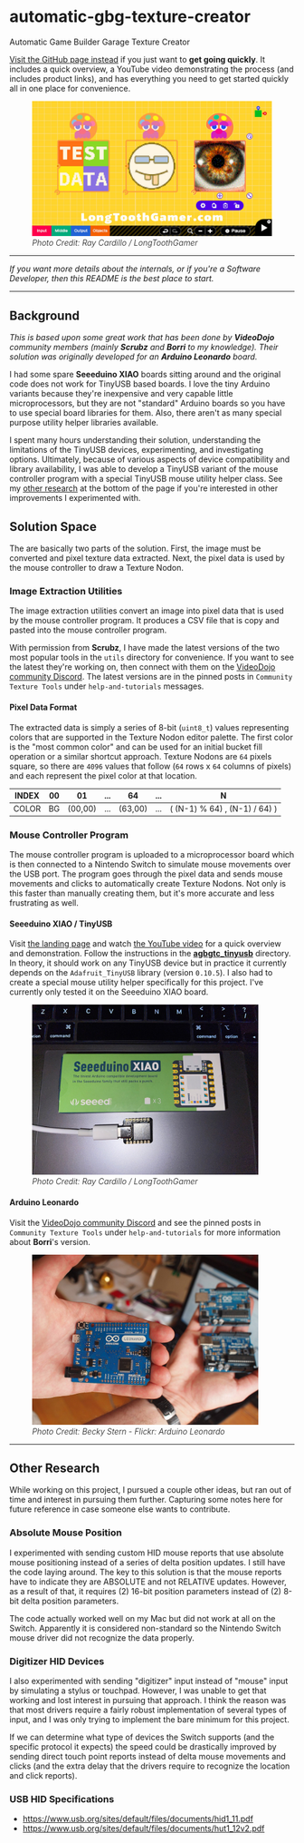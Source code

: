# automatic-gbg-texture-creator

Automatic Game Builder Garage Texture Creator

[Visit the GitHub page instead](https://raycardillo.github.io/automatic-gbg-texture-creator/) if you just want to **get going quickly**. It includes a quick overview, a YouTube video demonstrating the process (and includes product links), and has everything you need to get started quickly all in one place for convenience.

<figure>
  <img alt="AGBGTC Examples" src="./images/AGBGTC-Examples.jpg">
  <figcaption style="font-style:italic;font-weight:300;">Photo Credit: Ray Cardillo / LongToothGamer</figcaption>
</figure>

-----

_If you want more details about the internals, or if you're a Software Developer, then this README is the best place to start._

-----

## Background
_This is based upon some great work that has been done by **VideoDojo** community members (mainly **Scrubz** and **Borri** to my knowledge). Their solution was originally developed for an **Arduino Leonardo** board._

I had some spare **Seeeduino XIAO** boards sitting around and the original code does not work for TinyUSB based boards. I love the tiny Arduino variants because they're inexpensive and very capable little microprocessors, but they are not "standard" Arduino boards so you have to use special board libraries for them. Also, there aren't as many special purpose utility helper libraries available.

I spent many hours understanding their solution, understanding the limitations of the TinyUSB devices, experimenting, and investigating options. Ultimately, because of various aspects of device compatibility and library availability, I was able to develop a TinyUSB variant of the mouse controller program with a special TinyUSB mouse utility helper class. See my [other research](#other-research) at the bottom of the page if you're interested in other improvements I experimented with.

## Solution Space
The are basically two parts of the solution. First, the image must be converted and pixel texture data extracted. Next, the pixel data is used by the mouse controller to draw a Texture Nodon.

### Image Extraction Utilities
The image extraction utilities convert an image into pixel data that is used by the mouse controller program. It produces a CSV file that is copy and pasted into the mouse controller program.

With permission from **Scrubz**, I have made the latest versions of the two most popular tools in the `utils` directory for convenience. If you want to see the latest they're working on, then connect with them on the [VideoDojo community Discord](https://discord.com/channels/851450528944357437/941124085595910174). The latest versions are in the pinned posts in `Community Texture Tools` under `help-and-tutorials` messages.

#### Pixel Data Format
The extracted data is simply a series of 8-bit (`uint8_t`) values representing colors that are supported in the Texture Nodon editor palette. The first color is the "most common color" and can be used for an initial bucket fill operation or a similar shortcut approach. Texture Nodons are `64` pixels square, so there are `4096` values that follow (`64` rows x `64` columns of pixels) and each represent the pixel color at that location.

| INDEX | 00 | 01      | ... | 64      | ... | N                             |
| ----- | -- | ------- | --- | ------- | --- | ----------------------------- |
| COLOR | BG | (00,00) | ... | (63,00) | ... | ( (N-1) % 64) , (N-1) / 64) ) |


### Mouse Controller Program
The mouse controller program is uploaded to a microprocessor board which is then connected to a Nintendo Switch to simulate mouse movements over the USB port. The program goes through the pixel data and sends mouse movements and clicks to automatically create Texture Nodons. Not only is this faster than manually creating them, but it's more accurate and less frustrating as well.

#### Seeeduino XIAO / TinyUSB
Visit [the landing page](https://raycardillo.github.io/automatic-gbg-texture-creator/) and watch [the YouTube video](https://youtu.be/DPoPXSTAJMc) for a quick overview and demonstration. Follow the instructions in the **[agbgtc_tinyusb](./agbgtc_tinyusb)** directory. In theory, it should work on any TinyUSB device but in practice it currently depends on the `Adafruit_TinyUSB` library (version `0.10.5`). I also had to create a special mouse utility helper specifically for this project. I've currently only tested it on the Seeeduino XIAO board.

<figure>
  <img alt="Seeeduino XIAO" src="./images/Seeeduino-XIAO.jpg" style="width:400px;height:300px;">
  <figcaption style="font-style:italic;font-weight:300;">Photo Credit: Ray Cardillo / LongToothGamer</figcaption>
</figure>

#### Arduino Leonardo
Visit the [VideoDojo community Discord](https://discord.com/channels/851450528944357437/941124085595910174) and see the pinned posts in `Community Texture Tools` under `help-and-tutorials` for more information about **Borri**'s version.

<figure>
  <img alt="Arduino Leonardo" src="./images/Arduino-Leonardo.jpg" style="width:400px;height:300px;">
  <figcaption style="font-style:italic;font-weight:300;">Photo Credit: Becky Stern - Flickr: Arduino Leonardo</figcaption>
</figure>

-----

## Other Research
While working on this project, I pursued a couple other ideas, but ran out of time and interest in pursuing them further. Capturing some notes here for future reference in case someone else wants to contribute.

### Absolute Mouse Position
I experimented with sending custom HID mouse reports that use absolute mouse positioning instead of a series of delta position updates. I still have the code laying around. The key to this solution is that the mouse reports have to indicate they are ABSOLUTE and not RELATIVE updates. However, as a result of that, it requires (2) 16-bit position parameters instead of (2) 8-bit delta position parameters.

The code actually worked well on my Mac but did not work at all on the Switch. Apparently it is considered non-standard so the Nintendo Switch mouse driver did not recognize the data properly.

### Digitizer HID Devices
I also experimented with sending "digitizer" input instead of "mouse" input by simulating a stylus or touchpad. However, I was unable to get that working and lost interest in pursuing that approach. I think the reason was that most drivers require a fairly robust implementation of several types of input, and I was only trying to implement the bare minimum for this project.

If we can determine what type of devices the Switch supports (and the specific protocol it expects) the speed could be drastically improved by sending direct touch point reports instead of delta mouse movements and clicks (and the extra delay that the drivers require to recognize the location and click reports).

### USB HID Specifications
- https://www.usb.org/sites/default/files/documents/hid1_11.pdf
- https://www.usb.org/sites/default/files/documents/hut1_12v2.pdf
